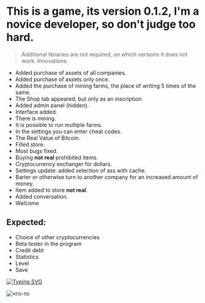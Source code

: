 # This is a game, its version 0.1.2, I'm a novice developer, so don't judge too hard.

> Additional libraries are not required, on which versions it does not work. 
Innovations:

- Added purchase of assets of all companies.
- Added purchase of assets only once.
- Added the purchase of mining farms, the place of writing 5 times of the same.
- The Shop tab appeared, but only as an inscription.
- Added admin panel (hidden).
- Interface added.
- There is mining.
- It is possible to run multiple farms.
- In the settings you can enter cheat codes.
- The Real Value of Bitcoin.
- Filled store.
- Most bugs fixed.
- Buying __not real__ prohibited items.
- Cryptocurrency exchanger for dollars.
- Settings update: added selection of ass with cache.
- Barter or otherwise turn to another company for an increased amount of money.
- Item added to store __not real__.
- Added conversation.
- Welcome

## Expected:
- Choice of other cryptocurrencies
- Beta tester in the program
- Credit debt
- Statistics
- Level
- Save

[![Typing SVG](https://readme-typing-svg.herokuapp.com?color=%2336BCF7&lines=Mellogram)](https://github.com/Mell-Anderson/Mellogram/archive/refs/tags/v0.1.2.zip)

<img src="6511c75e0597d02468b89ca9ce28dd71.gif" alt="что-то">
